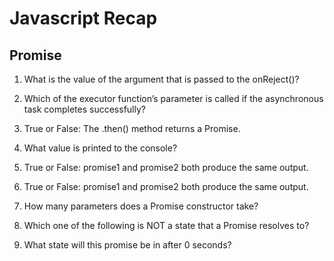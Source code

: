 # Javascript Recap

## Promise

1. What is the value of the argument that is passed to the onReject()?

2. Which of the executor function’s parameter is called if the asynchronous task
completes successfully?

3. True or False: The .then() method returns a Promise.

4. What value is printed to the console?

5. True or False: promise1 and promise2 both produce the same output.

6. True or False: promise1 and promise2 both produce the same output.

7. How many parameters does a Promise constructor take?

8. Which one of the following is NOT a state that a Promise resolves to?

9. What state will this promise be in after 0 seconds?